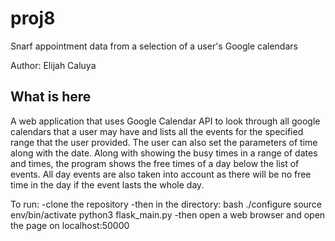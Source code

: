 # proj8
Snarf appointment data from a selection of a user's Google calendars

Author: Elijah Caluya 

## What is here

A web application that uses Google Calendar API to look through all google calendars
that a user may have and lists all the events for the specified range that the user
provided. The user can also set the parameters of time along with the date. Along with
showing the busy times in a range of dates and times, the program shows the free times
of a day below the list of events. All day events are also taken into account as there
will be no free time in the day if the event lasts the whole day.

To run:
-clone the repository
-then in the directory:
	bash ./configure
	source env/bin/activate
	python3 flask_main.py
-then open a web browser and open the page on localhost:50000




